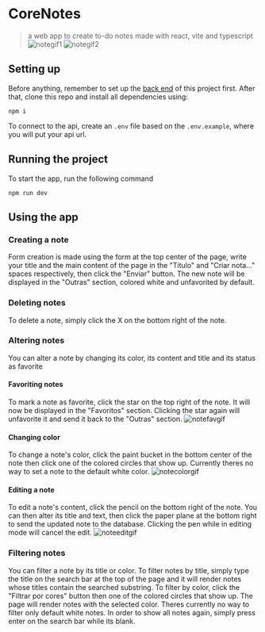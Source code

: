 # CoreNotes

> a web app to create to-do notes made with react, vite and typescript
![notegif1](https://github.com/duanzin/corelab-front/assets/115566934/c96af62c-bf71-40a0-b5e7-24844ef9eee1)
![notegif2](https://github.com/duanzin/corelab-front/assets/115566934/ad268fd0-e178-4eb9-8011-e1b48961685e)


## Setting up

Before anything, remember to set up the [back end](https://github.com/duanzin/corelab-back) of this project first. After that, clone this repo and install all dependencies using:
```
npm i
```
To connect to the api, create an `.env` file based on the `.env.example`, where you will put your api url.
## Running the project

To start the app, run the following command

```
npm run dev
```

## Using the app
### Creating a note

Form creation is made using the form at the top center of the page, write your title and the main content of the page in the "Titulo" and "Criar nota..." spaces respectively, then click the "Enviar" button.
The new note will be displayed in the "Outras" section, colored white and unfavorited by default.

### Deleting notes

To delete a note, simply click the X on the bottom right of the note.

### Altering notes

You can alter a note by changing its color, its content and title and its status as favorite

#### Favoriting notes

To mark a note as favorite, click the star on the top right of the note. It will now be displayed in the "Favoritos" section. 
Clicking the star again will unfavorite it and send it back to the "Outras" section.
![notefavgif](https://github.com/duanzin/corelab-front/assets/115566934/691b244e-ae2a-4ccb-a90b-35ccf2a9d6dc)

#### Changing color

To change a note's color, click the paint bucket in the bottom center of the note then click one of the colored circles that show up.
Currently theres no way to set a note to the default white color.
![notecolorgif](https://github.com/duanzin/corelab-front/assets/115566934/3a1943de-fcff-434f-84fe-e7c0cdfee7f1)

#### Editing a note

To edit a note's content, click the pencil on the bottom right of the note. You can then alter its title and text, then click the paper plane at the bottom right to send the updated note to the database.
Clicking the pen while in editing mode will cancel the edit.
![noteeditgif](https://github.com/duanzin/corelab-front/assets/115566934/826d72a4-dfe8-46a5-95aa-ae8800864ac7)

### Filtering notes

You can filter a note by its title or color.
To filter notes by title, simply type the title on the search bar at the top of the page and it will render notes whose titles contain the searched substring.
To filter by color, click the "Filtrar por cores" button then one of the colored circles that show up. The page will render notes with the selected color. 
Theres currently no way to filter only default white notes.
In order to show all notes again, simply press enter on the search bar while its blank.

